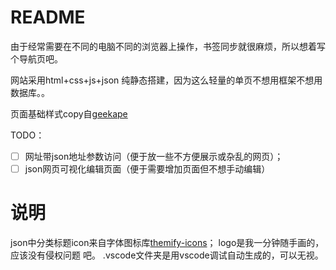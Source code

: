 # README

由于经常需要在不同的电脑不同的浏览器上操作，书签同步就很麻烦，所以想着写个导航页吧。

网站采用html+css+js+json 纯静态搭建，因为这么轻量的单页不想用框架不想用数据库。。

页面基础样式copy自<a target="_blank" href="https://github.com/geekape/geek-navigation">geekape</a>

TODO：
- [ ] 网址带json地址参数访问（便于放一些不方便展示或杂乱的网页）；
- [ ] json网页可视化编辑页面（便于需要增加页面但不想手动编辑）

# 说明

json中分类标题icon来自字体图标库[themify-icons](https://themify.me/themify-icons)；
logo是我一分钟随手画的，应该没有侵权问题  吧。
.vscode文件夹是用vscode调试自动生成的，可以无视。